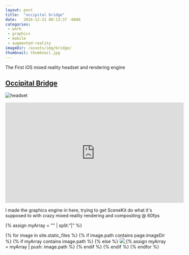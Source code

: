 ```yaml
---
layout: post
title:  "occipital bridge"
date:   2016-12-21 00:13:37 -0666
categories: 
 - work
 - graphics
 - mobile
 - augmented-reality
imageDir: /assets/img/bridge/
thumbnail: thumbnail.jpg
---
```

The First iOS mixed reality headset and rendering engine

## [Occipital Bridge](https://bridge.occipital.com/)
![headset](/assets/img/bridge/headset.jpg)


<iframe width="560" height="315" src="https://www.youtube.com/embed/videoseries?list=PLxCu2yuPufWNoxGeoUJbHIFj7XXO3ILvV" frameborder="0" allowfullscreen></iframe>

I made the graphics engine in here, trying to get SceneKit do what it's supposed to with crazy mixed reality rendering and compositing @ 60fps

<script type="text/javascript">
  window.onload = function() {
    // var container = document.getElementsByClassName('post-list');
    var container = document.getElementById('grid');
    var wall = new Masonry( container, {
      columnWidth: 200
    });
  };
  </script>

<div id="grid">
{% assign myArray = "" | split:"|"  %}

{% for image in site.static_files %}
  {% if image.path contains page.imageDir %}
  {% if myArray contains image.path %}
  {% else %}
<a href="{{image.path}}"> <img src="{{image.path}}"/> </a>
  {% assign myArray = myArray | push: image.path %}
  {% endif %}
  {% endif %}
{% endfor %}
</div>

